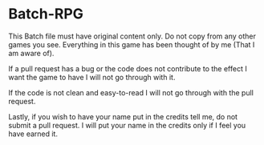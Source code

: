 # Batch-RPG

This Batch file must have original content only. Do not copy from any other games you see.
Everything in this game has been thought of by me (That I am aware of).

If a pull request has a bug or the code does not contribute to the effect I want the game
to have I will not go through with it.

If the code is not clean and easy-to-read I will not go through with the pull request.

Lastly, if you wish to have your name put in the credits tell me, do not submit a pull request.
I will put your name in the credits only if I feel you have earned it.

